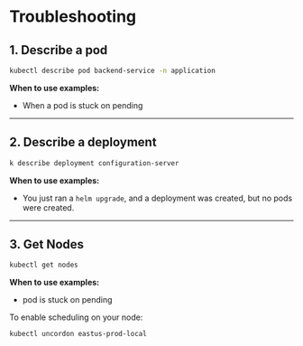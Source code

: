 # Troubleshooting

## 1. Describe a pod

```bash
kubectl describe pod backend-service -n application
```

**When to use examples:**

- When a pod is stuck on pending

---

## 2. Describe a deployment

```bash
k describe deployment configuration-server
```

**When to use examples:**

- You just ran a `helm upgrade`, and a deployment was created, but no pods were created.

---

## 3. Get Nodes

```bash
kubectl get nodes
```

**When to use examples:**

- pod is stuck on pending

To enable scheduling on your node:

```bash
kubectl uncordon eastus-prod-local
```

